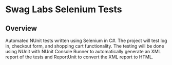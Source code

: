 # Swag Labs Selenium Tests

## Overview
Automated NUnit tests written using Selenium in C#.  The project will test log in, checkout form, and shopping cart functionality.  The testing will be done using NUnit with NUnit Console Runner to automatically generate an XML report of the tests and ReportUnit to convert the XML report to HTML.
